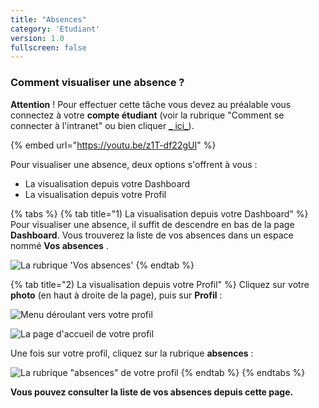 ```yaml
---
title: "Absences"
category: 'Etudiant'
version: 1.0
fullscreen: false
---
```


### Comment visualiser une absence ?

**Attention** ! Pour effectuer cette tâche vous devez au préalable vous connectez à votre **compte étudiant** \(voir la rubrique "Comment se connecter à l'intranet" ou bien cliquer [_
ici_](https://app.gitbook.com/@dannebicque/s/intranet/#comment-se-connecter-a-lintranet)\).

{% embed url="https://youtu.be/z1T-df22gUI" %}

Pour visualiser une absence, deux options s'offrent à vous :

* La visualisation depuis votre Dashboard
* La visualisation depuis votre Profil

{% tabs %} {% tab title="1\) La visualisation depuis votre Dashboard" %} Pour visualiser une absence, il suffit de
descendre en bas de la page **Dashboard**. Vous trouverez la liste de vos absences dans un espace nommé **Vos absences**
.

![La rubrique &apos;Vos absences&apos;](../.gitbook/assets/capture1.jpg)
{% endtab %}

{% tab title="2\) La visualisation depuis votre Profil" %} Cliquez sur votre **photo** \(en haut à droite de la page\),
puis sur **Profil** :

![Menu d&#xE9;roulant vers votre profil](../.gitbook/assets/capture.png)

![La page d&apos;accueil de votre profil](../.gitbook/assets/scolarite.jpg)

Une fois sur votre profil, cliquez sur la rubrique **absences** :

![La rubrique &quot;absences&quot; de votre profil](../.gitbook/assets/image%20%2818%29.png)
{% endtab %} {% endtabs %}

<alert type="success">

**Vous pouvez consulter la liste de vos absences depuis cette page.**

</alert>

